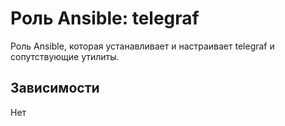 Роль Ansible: telegraf
===

Роль Ansible, которая устанавливает и настраивает telegraf и сопутствующие утилиты.

Зависимости
---
Нет
